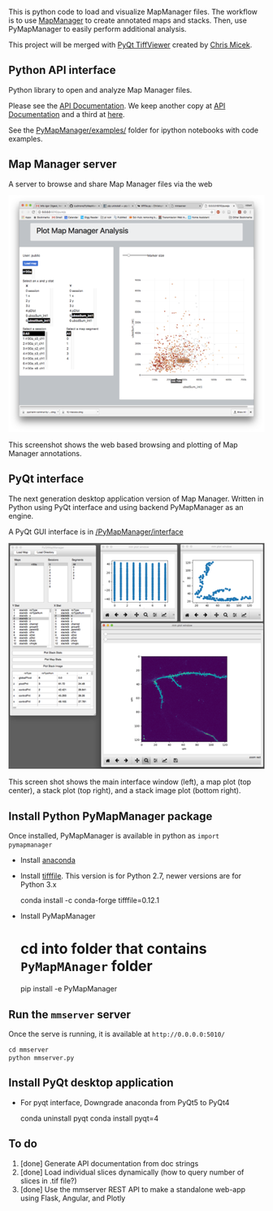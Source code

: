 
This is python code to load and visualize MapManager files. The workflow is to use <A HREF="http://blog.cudmore.io/mapmanager/">MapManager</A> to create annotated maps and stacks. Then, use PyMapManager to easily perform additional analysis.

This project will be merged with <A HREF="https://github.com/cmicek1/TiffViewer">PyQt TiffViewer</A> created by <A HREF="https://github.com/cmicek1">Chris Micek</A>.

## Python API interface

Python library to open and analyze Map Manager files.

Please see the <A HREF="http://blog.cudmore.io/PyMapManager">API Documentation</A>. We keep another copy at <A HREF="http://pymapmanager.readthedocs.io/en/latest/">API Documentation</A> and a third at <A HREF="http://robertcudmore.org/mapmanager/PyMapManager/docs/">here</A>.

See the <A HREF="https://github.com/cudmore/PyMapManager/tree/master/PyMapManager/examples">PyMapManager/examples/</A> folder for ipython notebooks with code examples.

## Map Manager server

A server to browse and share Map Manager files via the web

<IMG SRC="images/mmserver_purejs.png" width=700>

This screenshot shows the web based browsing and plotting of Map Manager annotations.

## PyQt interface

The next generation desktop application version of Map Manager. Written in Python using PyQt interface and using backend PyMapManager as an engine.

A PyQt GUI interface is in <A HREF="https://github.com/cudmore/PyMapManager/tree/master/PyMapManager/interface">/PyMapManager/interface</A>

<IMG SRC="images/pyMapManager_v2.png" width=700>

This screen shot shows the main interface window (left), a map plot (top center), a stack plot (top right), and a stack image plot (bottom right).


## Install Python PyMapManager package

Once installed, PyMapManager is available in python as `import pymapmanager`

 - Install [anaconda][1]
 - Install [tifffile][2]. This version is for Python 2.7, newer versions are for Python 3.x
 
    conda install -c conda-forge tifffile=0.12.1

 - Install PyMapManager
  
 	# cd into folder that contains `PyMapMAnager` folder
 	pip install -e PyMapManager


## Run the `mmserver` server

Once the serve is running, it is available at `http://0.0.0.0:5010/`

	cd mmserver
	python mmserver.py
	
   
## Install PyQt desktop application

 - For pyqt interface, Downgrade anaconda from PyQt5 to PyQt4
 
    conda uninstall pyqt
    conda install pyqt=4	
	  
## To do

 1. [done] Generate API documentation from doc strings
 2. [done] Load individual slices dynamically (how to query number of slices in .tif file?)
 2. [done] Use the mmserver REST API to make a standalone web-app using Flask, Angular, and Plotly

[1]: https://www.continuum.io/downloads
[2]: http://www.lfd.uci.edu/~gohlke/
